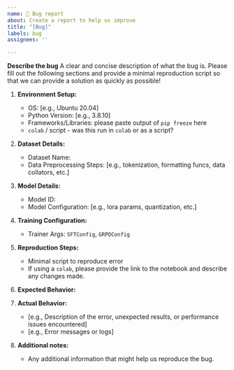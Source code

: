 ```yaml
---
name: 🐛 Bug report
about: Create a report to help us improve
title: "[Bug]"
labels: bug
assignees: ''

---
```


**Describe the bug**
A clear and concise description of what the bug is.  Please fill out the following sections and provide a minimal reproduction script so that we can provide a solution as quickly as possible!

1. **Environment Setup:**
   - OS: [e.g., Ubuntu 20.04]
   - Python Version: [e.g., 3.8.10]
   - Frameworks/Libraries: please paste output of `pip freeze` here
   - `colab` / script - was this run in `colab` or as a script?

2. **Dataset Details:**
   - Dataset Name: 
   - Data Preprocessing Steps: [e.g., tokenization, formatting funcs, data collators, etc.]

3. **Model Details:**
   - Model ID:
   - Model Configuration: [e.g., lora params, quantization, etc.]

4. **Training Configuration:**
   - Trainer Args: `SFTConfig`, `GRPOConfig`

5. **Reproduction Steps:**
   - Minimal script to reproduce error
   - If using a `colab`, please provide the link to the notebook and describe any changes made.

6. **Expected Behavior:**
   
7. **Actual Behavior:**
   - [e.g., Description of the error, unexpected results, or performance issues encountered]
   - [e.g., Error messages or logs]

8. **Additional notes:**
   - Any additional information that might help us reproduce the bug.
